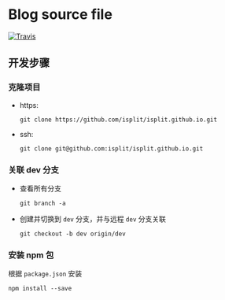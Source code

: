 # Blog source file

[![Travis](https://www.travis-ci.org/isplit/isplit.github.io.svg?branch=dev)](https://isplit.github.io)

## 开发步骤

### 克隆项目

- https:
    ```shell
    git clone https://github.com/isplit/isplit.github.io.git
    ```

- ssh:
    ```shell
    git clone git@github.com:isplit/isplit.github.io.git
    ```

### 关联 dev 分支

- 查看所有分支
    ```
    git branch -a
    ```

- 创建并切换到 `dev` 分支，并与远程 `dev` 分支关联
    ```
    git checkout -b dev origin/dev
    ```

### 安装 npm 包

根据 `package.json` 安装

```
npm install --save
```
